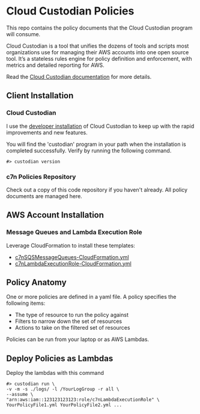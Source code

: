 # Cloud Custodian Policies

This repo contains the policy documents that the Cloud Custodian program will consume.

Cloud Custodian is a tool that unifies the dozens of tools and scripts most organizations use for managing their AWS accounts into one open source tool. It’s a stateless rules engine for policy definition and enforcement, with metrics and detailed reporting for AWS.

Read the [Cloud Custodian documentation](http://www.capitalone.io/cloud-custodian/docs/) for more details.

## Client Installation

### Cloud Custodian

I use the [developer installation](http://www.capitalone.io/cloud-custodian/docs/developer/installing.html) of Cloud Custodian to keep up with the rapid improvements and new features.

You will find the 'custodian' program in your path when the installation is completed successfully. Verify by running the following command.

```
#> custodian version
```

### c7n Policies Repository

Check out a copy of this code repository if you haven't already. All policy documents are managed here.

## AWS Account Installation

### Message Queues and Lambda Execution Role

Leverage CloudFormation to install these templates:

* [c7nSQSMessageQueues-CloudFormation.yml](c7n-core/c7nSQSMessageQueues-CloudFormation.yml)
* [c7nLambdaExecutionRole-CloudFormation.yml](c7n-core/c7nLambdaExecutionRole-CloudFormation.yml)

## Policy Anatomy

One or more policies are defined in a yaml file. A policy specifies the following items:

* The type of resource to run the policy against
* Filters to narrow down the set of resources
* Actions to take on the filtered set of resources

Policies can be run from your laptop or as AWS Lambdas.

## Deploy Policies as Lambdas

Deploy the lambdas with this command

```
#> custodian run \
-v -m -s ./logs/ -l /YourLogGroup -r all \
--assume \
"arn:aws:iam::123123123123:role/c7nLambdaExecutionRole" \
YourPolicyFile1.yml YourPolicyFile2.yml ...
```
